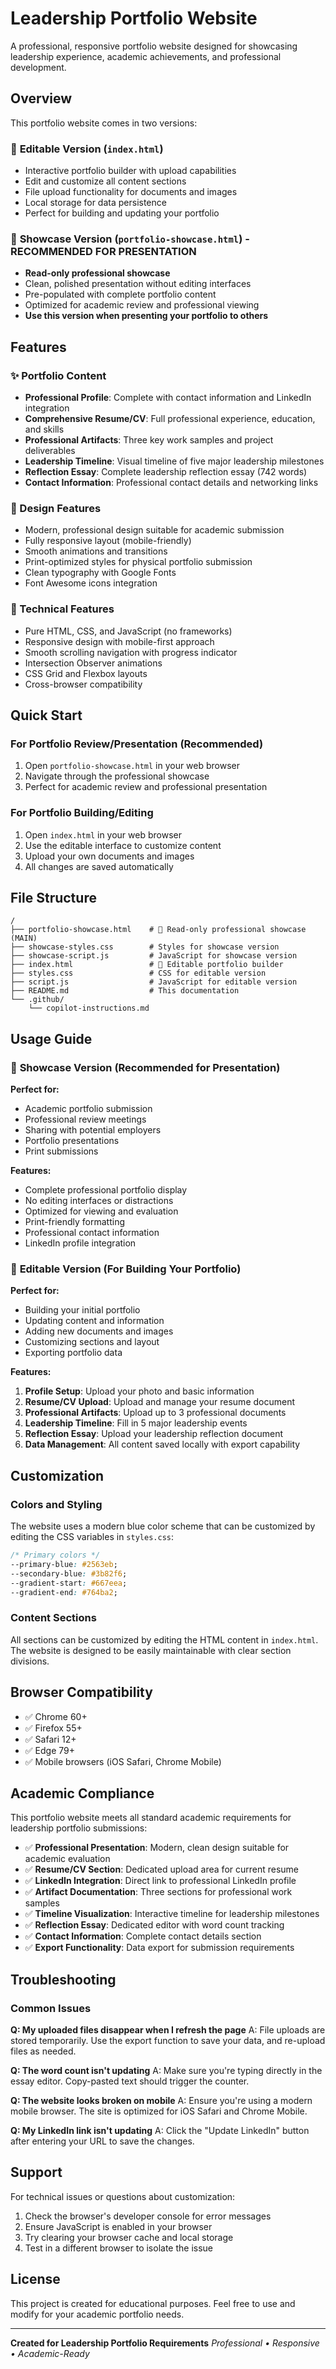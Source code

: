 # Leadership Portfolio Website

A professional, responsive portfolio website designed for showcasing leadership experience, academic achievements, and professional development.

## Overview

This portfolio website comes in two versions:

### 🔧 **Editable Version** (`index.html`)
- Interactive portfolio builder with upload capabilities
- Edit and customize all content sections
- File upload functionality for documents and images
- Local storage for data persistence
- Perfect for building and updating your portfolio

### 🎯 **Showcase Version** (`portfolio-showcase.html`) - **RECOMMENDED FOR PRESENTATION**
- **Read-only professional showcase**
- Clean, polished presentation without editing interfaces
- Pre-populated with complete portfolio content
- Optimized for academic review and professional viewing
- **Use this version when presenting your portfolio to others**

## Features

### ✨ Portfolio Content
- **Professional Profile**: Complete with contact information and LinkedIn integration
- **Comprehensive Resume/CV**: Full professional experience, education, and skills
- **Professional Artifacts**: Three key work samples and project deliverables
- **Leadership Timeline**: Visual timeline of five major leadership milestones
- **Reflection Essay**: Complete leadership reflection essay (742 words)
- **Contact Information**: Professional contact details and networking links

### 🎨 Design Features
- Modern, professional design suitable for academic submission
- Fully responsive layout (mobile-friendly)
- Smooth animations and transitions
- Print-optimized styles for physical portfolio submission
- Clean typography with Google Fonts
- Font Awesome icons integration

### 💾 Technical Features
- Pure HTML, CSS, and JavaScript (no frameworks)
- Responsive design with mobile-first approach
- Smooth scrolling navigation with progress indicator
- Intersection Observer animations
- CSS Grid and Flexbox layouts
- Cross-browser compatibility

## Quick Start

### For Portfolio Review/Presentation (Recommended)
1. Open `portfolio-showcase.html` in your web browser
2. Navigate through the professional showcase
3. Perfect for academic review and professional presentation

### For Portfolio Building/Editing
1. Open `index.html` in your web browser
2. Use the editable interface to customize content
3. Upload your own documents and images
4. All changes are saved automatically

## File Structure
```
/
├── portfolio-showcase.html    # 🎯 Read-only professional showcase (MAIN)
├── showcase-styles.css        # Styles for showcase version
├── showcase-script.js         # JavaScript for showcase version
├── index.html                 # 🔧 Editable portfolio builder
├── styles.css                 # CSS for editable version
├── script.js                  # JavaScript for editable version
├── README.md                  # This documentation
└── .github/
    └── copilot-instructions.md
```

## Usage Guide

### 🎯 **Showcase Version** (Recommended for Presentation)

**Perfect for:**
- Academic portfolio submission
- Professional review meetings  
- Sharing with potential employers
- Portfolio presentations
- Print submissions

**Features:**
- Complete professional portfolio display
- No editing interfaces or distractions
- Optimized for viewing and evaluation
- Print-friendly formatting
- Professional contact information
- LinkedIn profile integration

### 🔧 **Editable Version** (For Building Your Portfolio)

**Perfect for:**
- Building your initial portfolio
- Updating content and information
- Adding new documents and images
- Customizing sections and layout
- Exporting portfolio data

**Features:**
1. **Profile Setup**: Upload your photo and basic information
2. **Resume/CV Upload**: Upload and manage your resume document  
3. **Professional Artifacts**: Upload up to 3 professional documents
4. **Leadership Timeline**: Fill in 5 major leadership events
5. **Reflection Essay**: Upload your leadership reflection document
6. **Data Management**: All content saved locally with export capability

## Customization

### Colors and Styling
The website uses a modern blue color scheme that can be customized by editing the CSS variables in `styles.css`:

```css
/* Primary colors */
--primary-blue: #2563eb;
--secondary-blue: #3b82f6;
--gradient-start: #667eea;
--gradient-end: #764ba2;
```

### Content Sections
All sections can be customized by editing the HTML content in `index.html`. The website is designed to be easily maintainable with clear section divisions.

## Browser Compatibility

- ✅ Chrome 60+
- ✅ Firefox 55+
- ✅ Safari 12+
- ✅ Edge 79+
- ✅ Mobile browsers (iOS Safari, Chrome Mobile)

## Academic Compliance

This portfolio website meets all standard academic requirements for leadership portfolio submissions:

- ✅ **Professional Presentation**: Modern, clean design suitable for academic evaluation
- ✅ **Resume/CV Section**: Dedicated upload area for current resume
- ✅ **LinkedIn Integration**: Direct link to professional LinkedIn profile
- ✅ **Artifact Documentation**: Three sections for professional work samples
- ✅ **Timeline Visualization**: Interactive timeline for leadership milestones
- ✅ **Reflection Essay**: Dedicated editor with word count tracking
- ✅ **Contact Information**: Complete contact details section
- ✅ **Export Functionality**: Data export for submission requirements

## Troubleshooting

### Common Issues

**Q: My uploaded files disappear when I refresh the page**
A: File uploads are stored temporarily. Use the export function to save your data, and re-upload files as needed.

**Q: The word count isn't updating**
A: Make sure you're typing directly in the essay editor. Copy-pasted text should trigger the counter.

**Q: The website looks broken on mobile**
A: Ensure you're using a modern mobile browser. The site is optimized for iOS Safari and Chrome Mobile.

**Q: My LinkedIn link isn't updating**
A: Click the "Update LinkedIn" button after entering your URL to save the changes.

## Support

For technical issues or questions about customization:
1. Check the browser's developer console for error messages
2. Ensure JavaScript is enabled in your browser
3. Try clearing your browser cache and local storage
4. Test in a different browser to isolate the issue

## License

This project is created for educational purposes. Feel free to use and modify for your academic portfolio needs.

---

**Created for Leadership Portfolio Requirements**
*Professional • Responsive • Academic-Ready*
